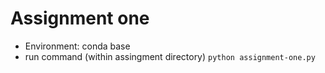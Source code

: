 # Assignment one 
- Environment: conda base 
- run command (within assingment directory) `python assignment-one.py`
